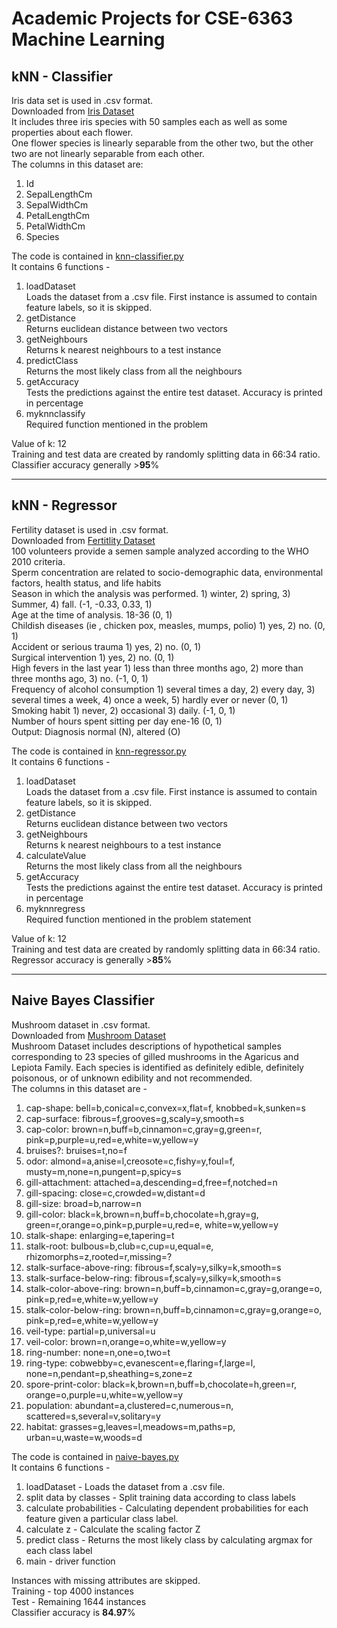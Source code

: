 # Academic Projects for CSE-6363 Machine Learning

## kNN - Classifier
Iris data set is used in .csv format.  
Downloaded from [Iris Dataset](https://archive.ics.uci.edu/ml/datasets/iris)  
It includes three iris species with 50 samples each as well as some properties about each flower.  
One flower species is linearly separable from the other two, but the other two are not linearly separable from each other.  
The columns in this dataset are:  

1. Id
2. SepalLengthCm
3. SepalWidthCm
4. PetalLengthCm
5. PetalWidthCm
6. Species

The code is contained in [knn-classifier.py](knn-classifier/knn-classifier.py)  
It contains 6 functions -
1. loadDataset  
    Loads the dataset from a .csv file. First instance is assumed to contain feature labels, so it is skipped.
2. getDistance  
    Returns euclidean distance between two vectors
3. getNeighbours  
    Returns k nearest neighbours to a test instance
4. predictClass  
    Returns the most likely class from all the neighbours
5. getAccuracy  
    Tests the predictions against the entire test dataset. Accuracy is printed in percentage
6. myknnclassify  
    Required function mentioned in the problem  

Value of k: 12  
Training and test data are created by randomly splitting data in 66:34 ratio.  
Classifier accuracy generally >**95**%

<hr>

## kNN - Regressor
Fertility dataset is used in .csv format.  
Downloaded from [Fertitlity Dataset](https://archive.ics.uci.edu/ml/datasets/Fertility)  
100 volunteers provide a semen sample analyzed according to the WHO 2010 criteria.  
Sperm concentration are related to socio-demographic data, environmental factors, health status, and life habits  
Season in which the analysis was performed. 1) winter, 2) spring, 3) Summer, 4) fall. (-1, -0.33, 0.33, 1)  
Age at the time of analysis. 18-36 (0, 1)  
Childish diseases (ie , chicken pox, measles, mumps, polio)	1) yes, 2) no. (0, 1)  
Accident or serious trauma 1) yes, 2) no. (0, 1)  
Surgical intervention 1) yes, 2) no. (0, 1)  
High fevers in the last year 1) less than three months ago, 2) more than three months ago, 3) no. (-1, 0, 1)  
Frequency of alcohol consumption 1) several times a day, 2) every day, 3) several times a week, 4) once a week, 5) hardly ever or never (0, 1)  
Smoking habit 1) never, 2) occasional 3) daily. (-1, 0, 1)  
Number of hours spent sitting per day ene-16	(0, 1)  
Output: Diagnosis	normal (N), altered (O)  

The code is contained in [knn-regressor.py](knn-regressor/knn-regressor.py)  
It contains 6 functions -  
1. loadDataset  
    Loads the dataset from a .csv file. First instance is assumed to contain feature labels, so it is skipped.
2. getDistance  
    Returns euclidean distance between two vectors
3. getNeighbours  
    Returns k nearest neighbours to a test instance
4. calculateValue  
    Returns the most likely class from all the neighbours
5. getAccuracy  
    Tests the predictions against the entire test dataset. Accuracy is printed in percentage
6. myknnregress  
    Required function mentioned in the problem statement

Value of k: 12  
Training and test data are created by randomly splitting data in 66:34 ratio.  
Regressor accuracy is generally >**85**%

<hr>

## Naive Bayes Classifier
Mushroom dataset in .csv format.  
Downloaded from [Mushroom Dataset](https://archive.ics.uci.edu/ml/datasets/mushroom)  
Mushroom Dataset includes descriptions of hypothetical samples corresponding to 23 species of gilled
mushrooms in the Agaricus and Lepiota Family. Each species is identified as definitely edible, definitely
poisonous, or of unknown edibility and not recommended.  
The columns in this dataset are -  
1. cap-shape: bell=b,conical=c,convex=x,flat=f, knobbed=k,sunken=s
2. cap-surface: fibrous=f,grooves=g,scaly=y,smooth=s
3. cap-color: brown=n,buff=b,cinnamon=c,gray=g,green=r, pink=p,purple=u,red=e,white=w,yellow=y
4. bruises?: bruises=t,no=f
5. odor: almond=a,anise=l,creosote=c,fishy=y,foul=f, musty=m,none=n,pungent=p,spicy=s
6. gill-attachment: attached=a,descending=d,free=f,notched=n
7. gill-spacing: close=c,crowded=w,distant=d
8. gill-size: broad=b,narrow=n
9. gill-color: black=k,brown=n,buff=b,chocolate=h,gray=g, green=r,orange=o,pink=p,purple=u,red=e,
white=w,yellow=y
10. stalk-shape: enlarging=e,tapering=t
11. stalk-root: bulbous=b,club=c,cup=u,equal=e, rhizomorphs=z,rooted=r,missing=?
12. stalk-surface-above-ring: fibrous=f,scaly=y,silky=k,smooth=s
13. stalk-surface-below-ring: fibrous=f,scaly=y,silky=k,smooth=s
14. stalk-color-above-ring: brown=n,buff=b,cinnamon=c,gray=g,orange=o, pink=p,red=e,white=w,yellow=y
15. stalk-color-below-ring: brown=n,buff=b,cinnamon=c,gray=g,orange=o, pink=p,red=e,white=w,yellow=y
16. veil-type: partial=p,universal=u
17. veil-color: brown=n,orange=o,white=w,yellow=y
18. ring-number: none=n,one=o,two=t
19. ring-type: cobwebby=c,evanescent=e,flaring=f,large=l, none=n,pendant=p,sheathing=s,zone=z
20. spore-print-color: black=k,brown=n,buff=b,chocolate=h,green=r, orange=o,purple=u,white=w,yellow=y
21. population: abundant=a,clustered=c,numerous=n, scattered=s,several=v,solitary=y
22. habitat: grasses=g,leaves=l,meadows=m,paths=p, urban=u,waste=w,woods=d

The code is contained in [naive-bayes.py](naive-bayes-classifier/naive-bayes.py)  
It contains 6 functions -
1. loadDataset - Loads the dataset from a .csv file.
2. split data by classes - Split training data according to class labels
3. calculate probabilities - Calculating dependent probabilities for each feature given a particular class
label.
4. calculate z - Calculate the scaling factor Z
5. predict class - Returns the most likely class by calculating argmax for each class label
6. main - driver function

Instances with missing attributes are skipped.  
Training - top 4000 instances  
Test - Remaining 1644 instances  
Classifier accuracy is **84.97**%
